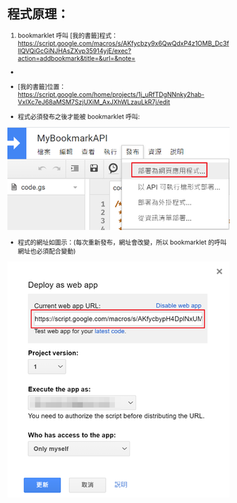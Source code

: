 # 程式原理：

1. bookmarklet 呼叫 [我的書籤]程式：
https://script.google.com/macros/s/AKfycbzy9x6QwQdxP4z1OMB_Dc3fllQVQiGcGiNJHAsZXvp35914yjE/exec?action=addbookmark&title=&url=&note=

* 

* [我的書籤]位置：
https://script.google.com/home/projects/1j_uRfTDgNNnky2hab-VxIXc7eJ68aMSM7SzjUXiM_AxJXhWLzauLkR7j/edit

* 程式必須發布之後才能被 bookmarklet 呼叫: 

![alt text](https://raw.githubusercontent.com/arphen/mybookmark/master/img/deploy_as_webapp1.png)

* 程式的網址如圖示：(每次重新發布，網址會改變，所以 bookmarklet 的呼叫網址也必須配合變動)

![alt text](https://raw.githubusercontent.com/arphen/mybookmark/master/img/deploy_as_webapp2.png)

